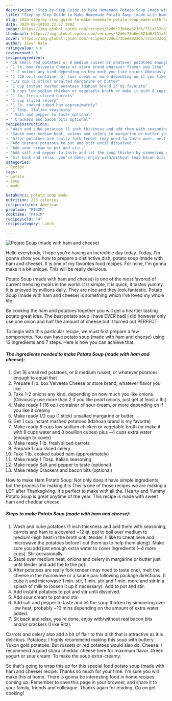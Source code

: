 ```yaml
---
description: "Step-by-Step Guide to Make Homemade Potato Soup (made with ham and cheese)"
title: "Step-by-Step Guide to Make Homemade Potato Soup (made with ham and cheese)"
slug: 1026-step-by-step-guide-to-make-homemade-potato-soup-made-with-ham-and-cheese
date: 2020-06-10T02:21:57.200Z
image: https://img-global.cpcdn.com/recipes/52d6c73b6ee823d6/751x532cq70/potato-soup-made-with-ham-and-cheese-recipe-main-photo.jpg
thumbnail: https://img-global.cpcdn.com/recipes/52d6c73b6ee823d6/751x532cq70/potato-soup-made-with-ham-and-cheese-recipe-main-photo.jpg
cover: https://img-global.cpcdn.com/recipes/52d6c73b6ee823d6/751x532cq70/potato-soup-made-with-ham-and-cheese-recipe-main-photo.jpg
author: Jason Hale
ratingvalue: 4.6
reviewcount: 6
recipeingredient:
- "16 small red potatoes or 8 medium russet or whatever potatoes enough to equal that"
- "1 lb. box Velveeta Cheese or store brand whatever flavor you like"
- "1-2 onions any kind depending on how much you like onions Obviously use more than 2 if you like pearl onions just get at least a lb"
- "1 (16 oz.) container of sour cream or more depending on if you like it creamy"
- "1/2 cup (1 stick) unsalted margarine or butter"
- "1 cup instant mashed potatoes Idahoan brand is my favorite"
- "8 cups low sodium chicken or vegetable broth or make it with 8 cups water and 8 bouillon cubes plus 4 cups extra water enough to cover"
- "1 lb. fresh sliced carrots"
- "1 cup sliced celery"
- "1 lb. cooked cubed ham approximately"
- "1 Tbsp. Italian seasoning"
- " Salt and pepper to taste optional"
- " Crackers and bacon bits optional"
recipeinstructions:
- "Wash and cube potatoes (1 inch thickness and add them with seasoning, carrots and ham to a covered ~12 qt. pot to boil over medium to medium-high heat in the broth until tender. (I like to cheat here and microwave the potatoes before I cut them up to help them along). Make sure you add just enough extra water to cover ingredients (~4 more cups). Stir occasionally."
- "Sauté over medium heat, onions and celery in margarine or butter just until tender and add the to the pot."
- "After potatoes are really fork tender (may need to taste one), melt the cheese in the microwave or a sauce pan following package directions. (I cube it and microwave 1 min. stir, 1 min. stir and 1 min. more and stir in a splash of milk to loosen it up if necessary). Add to pot and stir."
- "Add instant potatoes to pot and stir until dissolved."
- "Add sour cream to pot and stir."
- "Add salt and pepper to taste and let the soup thicken by simmering over low heat, probably ~10 mins depending on the amount of extra water added."
- "Sit back and relax, you’re done, enjoy with/without real bacon bits and/or crackers (I like Ritz)."
categories:
- Recipe
tags:
- potato
- soup
- made

katakunci: potato soup made 
nutrition: 255 calories
recipecuisine: American
preptime: "PT32M"
cooktime: "PT51M"
recipeyield: "4"
recipecategory: Lunch

---
```



![Potato Soup (made with ham and cheese)](https://img-global.cpcdn.com/recipes/52d6c73b6ee823d6/751x532cq70/potato-soup-made-with-ham-and-cheese-recipe-main-photo.jpg)

Hello everybody, I hope you're having an incredible day today. Today, I'm gonna show you how to prepare a distinctive dish, potato soup (made with ham and cheese). It is one of my favorites food recipes. For mine, I'm gonna make it a bit unique. This will be really delicious.

Potato Soup (made with ham and cheese) is one of the most favored of current trending meals in the world. It is simple, it is quick, it tastes yummy. It is enjoyed by millions daily. They are nice and they look fantastic. Potato Soup (made with ham and cheese) is something which I've loved my whole life.

By cooking the ham and potatoes together you will get a heartier tasting potato great idea. The best potato soup I have EVER had! I did however only use one onion and half the amount of cheese but it turned out PERFECT!


To begin with this particular recipe, we must first prepare a few components. You can have potato soup (made with ham and cheese) using 13 ingredients and 7 steps. Here is how you can achieve that.

<!--inarticleads1-->

##### The ingredients needed to make Potato Soup (made with ham and cheese):

1. Get 16 small red potatoes, or 8 medium russet, or whatever potatoes enough to equal that
1. Prepare 1 lb. box Velveeta Cheese or store brand, whatever flavor you like
1. Take 1-2 onions any kind, depending on how much you like onions. (Obviously use more than 2 if you like pearl onions, just get at least a lb.)
1. Make ready 1 (16 oz.) container of sour cream, or more depending on if you like it creamy
1. Make ready 1/2 cup (1 stick) unsalted margarine or butter
1. Get 1 cup instant mashed potatoes (Idahoan brand is my favorite)
1. Make ready 8 cups low sodium chicken or vegetable broth (or make it with 8 cups water and 8 bouillon cubes) plus ~4 cups extra water (enough to cover)
1. Make ready 1 lb. fresh sliced carrots
1. Prepare 1 cup sliced celery
1. Take 1 lb. cooked cubed ham (approximately)
1. Make ready 1 Tbsp. Italian seasoning
1. Make ready  Salt and pepper to taste (optional)
1. Make ready  Crackers and bacon bits (optional)


How to make Ham Potato Soup: Not only does it have simple ingredients, but the process for making it is This is one of those recipes we are making a LOT after Thanksgiving. It&#39;s perfect to make with all the. Hearty and Yummy Potato Soup is great anytime of the year. This recipe is made with sweet ham and cheddar cheese. 

<!--inarticleads2-->

##### Steps to make Potato Soup (made with ham and cheese):

1. Wash and cube potatoes (1 inch thickness and add them with seasoning, carrots and ham to a covered ~12 qt. pot to boil over medium to medium-high heat in the broth until tender. (I like to cheat here and microwave the potatoes before I cut them up to help them along). Make sure you add just enough extra water to cover ingredients (~4 more cups). Stir occasionally.
1. Sauté over medium heat, onions and celery in margarine or butter just until tender and add the to the pot.
1. After potatoes are really fork tender (may need to taste one), melt the cheese in the microwave or a sauce pan following package directions. (I cube it and microwave 1 min. stir, 1 min. stir and 1 min. more and stir in a splash of milk to loosen it up if necessary). Add to pot and stir.
1. Add instant potatoes to pot and stir until dissolved.
1. Add sour cream to pot and stir.
1. Add salt and pepper to taste and let the soup thicken by simmering over low heat, probably ~10 mins depending on the amount of extra water added.
1. Sit back and relax, you’re done, enjoy with/without real bacon bits and/or crackers (I like Ritz).


Carrots and celery also add a bit of flair to this dish that is attractive as it is delicious. Potatoes: I highly recommend making this soup with buttery Yukon gold potatoes. But russets or red potatoes would also do. Cheese: I recommend a good sharp cheddar cheese here for maximum flavor. Greek yogurt or sour cream: To make the soup extra-creamy. 

So that's going to wrap this up for this special food potato soup (made with ham and cheese) recipe. Thanks so much for your time. I'm sure you will make this at home. There is gonna be interesting food in home recipes coming up. Remember to save this page in your browser, and share it to your family, friends and colleague. Thanks again for reading. Go on get cooking!
